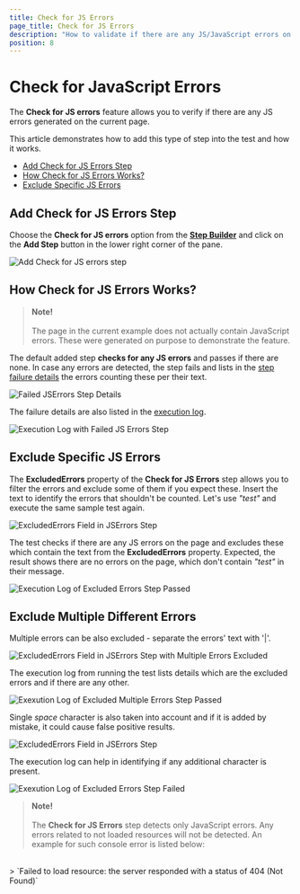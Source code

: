 ```yaml
---
title: Check for JS Errors
page_title: Check for JS Errors
description: "How to validate if there are any JS/JavaScript errors on the tested page with Test Studio. Verify if a page generates JS/JavaScript errors during a Test Studio test run/execution."
position: 8
---
```

# Check for JavaScript Errors

The __Check for JS errors__ feature allows you to verify if there are any JS errors generated on the current page.

This article demonstrates how to add this type of step into the test and how it works.

- [Add Check for JS Errors Step](#add-check-for-js-errors-step)
- [How Check for JS Errors Works?](#how-check-for-js-errors-works)
- [Exclude Specific JS Errors](#exclude-specific-js-errors)

## Add Check for JS Errors Step

Choose the __Check for JS errors__ option from the <a href="/features/custom-steps/overview" target="_blank">__Step Builder__</a> and click on the __Add Step__ button in the lower right corner of the pane.

![Add Check for JS errors step][1]

## How Check for JS Errors Works?

> __Note!__
> <br>
> <br>
> The page in the current example does not actually contain JavaScript errors. These were generated on purpose to demonstrate the feature.

The default added step __checks for any JS errors__ and passes if there are none. In case any errors are detected, the step fails and lists in the <a href="/automated-tests/test-results/step-failure-details#step-failure-details-section" target="_blank">step failure details</a> the errors counting these per their text.

![Failed JSErrors Step Details][2]

The failure details are also listed in the <a href="/automated-tests/test-results/analyze-quick-run-results#generate-the-quick-execution-log" target="_blank">execution log</a>.

![Execution Log with Failed JS Errors Step][3]

## Exclude Specific JS Errors

The __ExcludedErrors__ property of the __Check for JS Errors__ step allows you to filter the errors and exclude some of them if you expect these. Insert the text to identify the errors that shouldn't be counted. Let's use _"test"_ and execute the same sample test again.

![ExcludedErrors Field in JSErrors Step][4]

The test checks if there are any JS errors on the page and excludes these which contain the text from the __ExcludedErrors__ property. Expected, the result shows there are no errors on the page, which don't contain _"test"_ in their message.

![Execution Log of Excluded Errors Step Passed][5]

## Exclude Multiple Different Errors

Multiple errors can be also excluded - separate the errors' text with '|'.

![ExcludedErrors Field in JSErrors Step with Multiple Errors Excluded][6]

The execution log from running the test lists details which are the excluded errors and if there are any other.

![Exexution Log of Excluded Multiple Errors Step Passed][7]

Single _space_ character is also taken into account and if it is added by mistake, it could cause false positive results.

![ExcludedErrors Field in JSErrors Step][8]

The execution log can help in identifying if any additional character is present.

![Exexution Log of Excluded Errors Step Failed][9]

> __Note!__
> <br>
> <br>
> The __Check for JS Errors__ step detects only JavaScript errors. Any errors related to not loaded resources will not be detected. An example for such console error is listed below:<br>
<br>
> `Failed to load resource: the server responded with a status of 404 (Not Found)`

[1]: /img/features/custom-steps/check-js-errors/step-builder-js-errors.png
[2]: /img/features/custom-steps/check-js-errors/fig2.png
[3]: /img/features/custom-steps/check-js-errors/fig3.png
[4]: /img/features/custom-steps/check-js-errors/extended-menu-js-errros.png
[5]: /img/features/custom-steps/check-js-errors/fig7.png
[6]: /img/features/custom-steps/check-js-errors/extended-menu-js-errros-2.png
[7]: /img/features/custom-steps/check-js-errors/fig5.png
[8]: /img/features/custom-steps/check-js-errors/extended-menu-js-errros-3.png
[9]: /img/features/custom-steps/check-js-errors/fig9.png

